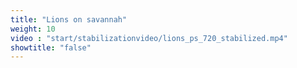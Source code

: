 ```yaml
---
title: "Lions on savannah"
weight: 10
video : "start/stabilizationvideo/lions_ps_720_stabilized.mp4"
showtitle: "false"
---
```

